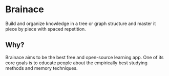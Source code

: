 # Brainace
Build and organize knowledge in a tree or graph structure and master it piece by piece with spaced repetition.

## Why?
Brainace aims to be the best free and open-source learning app. One of its core goals is to educate people about the empirically best studying methods and memory techniques.
